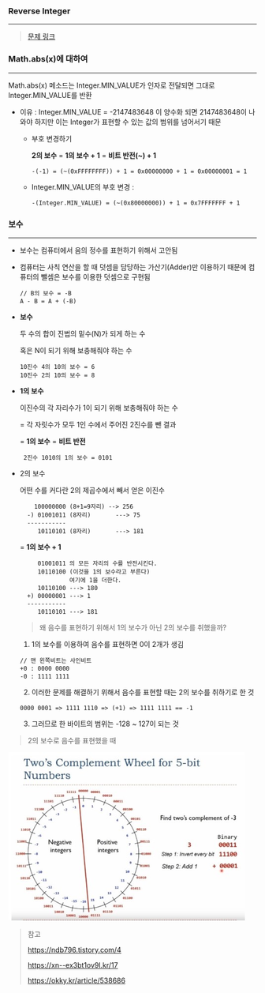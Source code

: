 ### Reverse Integer

---

>  [문제 링크](https://leetcode.com/problems/reverse-integer/)

### Math.abs(x)에 대하여

---

Math.abs(x) 메소드는 Integer.MIN_VALUE가 인자로 전달되면 그대로 Integer.MIN_VALUE를 반환

+ 이유 : Integer.MIN_VALUE = -2147483648 이 양수화 되면 2147483648이 나와야 하지만 이는 Integer가 표현할 수 있는 값의 범위를 넘어서기 때문

  + 부호 변경하기

    **2의 보수** = **1의 보수 + 1** = **비트 반전(~) + 1**

        -(-1) = (~(0xFFFFFFFF)) + 1 = 0x00000000 + 1 = 0x00000001 = 1

  + Integer.MIN_VALUE의 부호 변경 :

        -(Integer.MIN_VALUE) = (~(0x80000000)) + 1 = 0x7FFFFFFF + 1 



### 보수

---

+ 보수는 컴퓨터에서 음의 정수를 표현하기 위해서 고안됨

+ 컴퓨터는 사칙 연산을 할 때 덧셈을 담당하는 가산기(Adder)만 이용하기 때문에 컴퓨터의 뺄셈은 보수를 이용한 덧셈으로 구현됨

  ```
  // B의 보수 = -B
  A - B = A + (-B)
  ```

+ **보수**

  두 수의 합이 진법의 밑수(N)가 되게 하는 수

  혹은 N이 되기 위해 보충해줘야 하는 수

  ```
  10진수 4의 10의 보수 = 6
  10진수 2의 10의 보수 = 8
  ```

+ **1의 보수**

  이진수의 각 자리수가 1이 되기 위해 보충해줘야 하는 수

  = 각 자릿수가 모두 1인 수에서 주어진 2진수를 뺀 결과

  = **1의 보수** = **비트 반전**

  ```
   2진수 1010의 1의 보수 = 0101
  ```

+ 2의 보수

  어떤 수를 커다란 2의 제곱수에서 빼서 얻은 이진수

  ```
      100000000 (8+1=9자리) --> 256
    -) 01001011 (8자리) 		---> 75
    -----------
       10110101 (8자리) 		---> 181
  ```

  = **1의 보수 + 1**

  ```
       01001011 의 모든 자리의 수를 반전시킨다.
       10110100 (이것을 1의 보수라고 부른다)
                여기에 1을 더한다.
       10110100 ---> 180
    +) 00000001 ---> 1
    -----------
       10110101 ---> 181
  ```

  

  > 왜 음수를 표현하기 위해서 1의 보수가 아닌 2의 보수를 취했을까?

  1. 1의 보수를 이용하여 음수를 표현하면 0이 2개가 생김

  ```
  // 맨 왼쪽비트는 사인비트
  +0 : 0000 0000
  -0 : 1111 1111
  ```

  2. 이러한 문제를 해결하기 위해서 음수를 표현할 때는 2의 보수를 취하기로 한 것

  ```
  0000 0001 => 1111 1110 => (+1) => 1111 1111 == -1
  ```

  3. 그러므로 한 바이트의 범위는 -128 ~ 127이 되는 것

  

> 2의 보수로 음수를 표현했을 때

![twos_complement_wheel](../img/twos_complement_wheel.jpg?raw=true)



> 참고
>
> https://ndb796.tistory.com/4
>
> https://xn--ex3bt1ov9l.kr/17
>
> https://okky.kr/article/538686